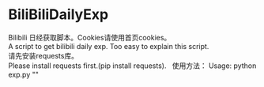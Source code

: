# BiliBiliDailyExp  
Bilibili 日经获取脚本。Cookies请使用首页cookies。  
A script to get bilibili daily exp. Too easy to explain this script.  
请先安装requests库。  
Please install requests first.(pip install requests).  
使用方法：
Usage:
python exp.py "<your cookies>"
